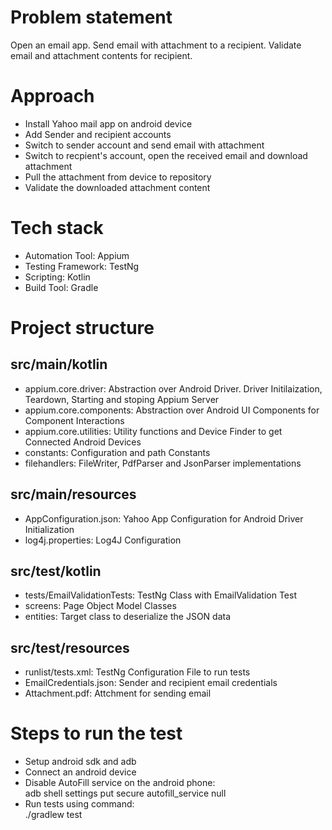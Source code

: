 # Problem statement

Open an email app. Send email with attachment to a recipient. Validate email and attachment contents for recipient.

# Approach

- Install Yahoo mail app on android device
- Add Sender and recipient accounts
- Switch to sender account and send email with attachment
- Switch to recpient's account, open the received email and download attachment
- Pull the attachment from device to repository
- Validate the downloaded attachment content 

# Tech stack

- Automation Tool: Appium 
- Testing Framework: TestNg
- Scripting: Kotlin
- Build Tool: Gradle

# Project structure

## src/main/kotlin

- appium.core.driver: Abstraction over Android Driver. Driver Initilaization, Teardown, Starting and stoping Appium Server
- appium.core.components: Abstraction over Android UI Components for Component Interactions
- appium.core.utilities: Utility functions and Device Finder to get Connected Android Devices
- constants: Configuration and path Constants
- filehandlers: FileWriter, PdfParser and JsonParser implementations

## src/main/resources

- AppConfiguration.json: Yahoo App Configuration for Android Driver Initialization
- log4j.properties: Log4J Configuration

## src/test/kotlin

- tests/EmailValidationTests: TestNg Class with EmailValidation Test
- screens: Page Object Model Classes
- entities: Target class to deserialize the JSON data

## src/test/resources

- runlist/tests.xml: TestNg Configuration File to run tests
- EmailCredentials.json: Sender and recipient email credentials
- Attachment.pdf: Attchment for sending email

# Steps to run the test

- Setup android sdk and adb
- Connect an android device
- Disable AutoFill service on the android phone:<br />adb shell settings put secure autofill_service null
- Run tests using command:<br />./gradlew test


